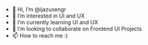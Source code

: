 - 👋 Hi, I’m @ijazuxengr
- 👀 I’m interested in UI and UX
- 🌱 I’m currently learning UI and UX
- 💞️ I’m looking to collaborate on Frontend UI Projects
- 📫 How to reach me :)

<!---
ijazuxengr/ijazuxengr is a ✨ special ✨ repository because its `README.md` (this file) appears on your GitHub profile.
You can click the Preview link to take a look at your changes.
--->
